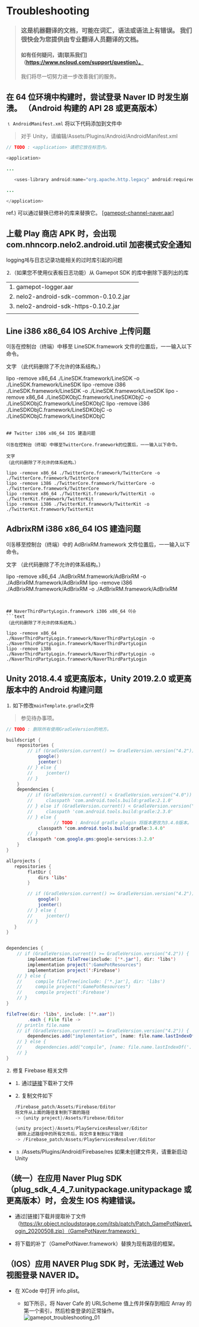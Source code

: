 # Troubleshooting

> ### 这是机器翻译的文档，可能在词汇，语法或语法上有错误。 我们很快会为您提供由专业翻译人员翻译的文档。
>
> #### 如有任何疑问，请[联系我们]（https://www.ncloud.com/support/question）。
>
> 我们将尽一切努力进一步改善我们的服务。

## 在 64 位环境中构建时，尝试登录 Naver ID 时发生崩溃。 （Android 构建的 API 28 或更高版本）

⒈ `AndroidManifest.xml` 将以下代码添加到文件中

> 对于 Unity，请编辑/Assets/Plugins/Android/AndroidManifest.xml

```java
// TODO : <application> 请把它放在标签内。

<application>

...

   <uses-library android:name="org.apache.http.legacy" android:required="false" />

...

</application>
```

ref.) 可以通过替换已修补的库来替换它。 \[[gamepot-channel-naver.aar](https://kr.object.ncloudstorage.com/itsb/patch/gamepot-channel-naver.aar)\]

## 上载 Play 商店 APK 时，会出现 com.nhncorp.nelo2.android.util 加密模式安全通知

logging제与日志记录功能相关的过时库引起的问题

⒉（如果您不使用仪表板日志功能）从 Gamepot SDK 的库中删除下面列出的库

|                                        |     |
| :------------------------------------- | :-- |
| 1. gamepot-logger.aar                  |
| 2. nelo2-android-sdk-common-0.10.2.jar |
| 3. nelo2-android-sdk-https-0.10.2.jar  |
|                                        |     |

## Line i386 x86_64 IOS Archive 上传问题

이동在控制台（终端）中移至 LineSDK.framework 文件的位置后，一一输入以下命令。

文字
（此代码删除了不允许的体系结构。）

lipo -remove x86_64 ./LineSDK.framework/LineSDK -o ./LineSDK.framework/LineSDK
lipo -remove i386 ./LineSDK.framework/LineSDK -o ./LineSDK.framework/LineSDK
lipo -remove x86_64 ./LineSDKObjC.framework/LineSDKObjC -o ./LineSDKObjC.framework/LineSDKObjC
lipo -remove i386 ./LineSDKObjC.framework/LineSDKObjC -o ./LineSDKObjC.framework/LineSDKObjC

```

## Twitter i386 x86_64 IOS 建造问题

이동在控制台（终端）中移至TwitterCore.framework的位置后，一一输入以下命令。

文字
（此代码删除了不允许的体系结构。）

lipo -remove x86_64 ./TwitterCore.framework/TwitterCore -o ./TwitterCore.framework/TwitterCore
lipo -remove i386 ./TwitterCore.framework/TwitterCore -o ./TwitterCore.framework/TwitterCore
lipo -remove x86_64 ./TwitterKit.framework/TwitterKit -o ./TwitterKit.framework/TwitterKit
lipo -remove i386 ./TwitterKit.framework/TwitterKit -o ./TwitterKit.framework/TwitterKit
```

## AdbrixRM i386 x86_64 IOS 建造问题

이동移至控制台（终端）中的 AdBrixRM.framework 文件位置后，一一输入以下命令。

文字
（此代码删除了不允许的体系结构。）

lipo -remove x86_64 ./AdBrixRM.framework/AdBrixRM -o ./AdBrixRM.framework/AdBrixRM
lipo -remove i386 ./AdBrixRM.framework/AdBrixRM -o ./AdBrixRM.framework/AdBrixRM

````


## NaverThirdPartyLogin.framework i386 x86_64 이슈
```text
（此代码删除了不允许的体系结构。）

lipo -remove x86_64 ./NaverThirdPartyLogin.framework/NaverThirdPartyLogin -o ./NaverThirdPartyLogin.framework/NaverThirdPartyLogin
lipo -remove i386 ./NaverThirdPartyLogin.framework/NaverThirdPartyLogin -o ./NaverThirdPartyLogin.framework/NaverThirdPartyLogin
````

## Unity 2018.4.4 或更高版本，Unity 2019.2.0 或更高版本中的 Android 构建问题

⒈ 如下修改`mainTemplate.gradle`文件

> 参见待办事项。

```java
// TODO : 删除所有使用GradleVersion的地方。

buildscript {
    repositories {
        // if (GradleVersion.current() >= GradleVersion.version("4.2")) {
            google()
            jcenter()
        // } else {
        //     jcenter()
        // }
    }
    dependencies {
        // if (GradleVersion.current() < GradleVersion.version("4.0")) {
        //     classpath 'com.android.tools.build:gradle:2.1.0'
        // } else if (GradleVersion.current() < GradleVersion.version("4.2")) {
        //     classpath 'com.android.tools.build:gradle:2.3.0'
        // } else {
                  // TODO : Android gradle plugin 将版本更改为3.4.0版本。
            classpath 'com.android.tools.build:gradle:3.4.0'
        // }
        classpath 'com.google.gms:google-services:3.2.0'
    }
}

allprojects {
   repositories {
        flatDir {
            dirs 'libs'
        }

        // if (GradleVersion.current() >= GradleVersion.version("4.2")) {
            google()
            jcenter()
        // } else {
        //     jcenter()
        // }
   }
}


dependencies {
    // if (GradleVersion.current() >= GradleVersion.version("4.2")) {
        implementation fileTree(include: ['*.jar'], dir: 'libs')
        implementation project(":GamePotResources")
        implementation project(':Firebase')
    // } else {
    //     compile fileTree(include: ['*.jar'], dir: 'libs')
    //     compile project(":GamePotResources")
    //     compile project(':Firebase')
    // }
}

fileTree(dir: 'libs', include: ['*.aar'])
        .each { File file ->
    // println file.name
    // if (GradleVersion.current() >= GradleVersion.version("4.2")) {
        dependencies.add("implementation", [name: file.name.lastIndexOf('.').with { it != -1 ? file.name[0..<it] : file.name }, ext: 'aar'])
    // } else {
    //     dependencies.add("compile", [name: file.name.lastIndexOf('.').with { it != -1 ? file.name[0..<it] : file.name }, ext: 'aar'])
    // }
}
```

⒉ 修复 Firebase 相关文件

- ⒈ 通过[链接](https://kr.object.ncloudstorage.com/gamepot/Firebase_patch.zip)下载补丁文件

- ⒉ 复制文件如下

  ```java
  /Firebase_patch/Assets/Firebase/Editor
  将文件从上面的路径复制到下面的路径
  -> {unity project}/Assets/Firebase/Editor

  {unity project}/Assets/PlayServicesResolver/Editor
   删除上述路径中的所有文件后，将文件复制到以下路径
  -> /Firebase_patch/Assets/PlayServicesResolver/Editor
  ```

- ⒊ /Assets/Plugins/Android/Firebase/res 如果未创建文件夹，请重新启动 Unity

## （统一）在应用 Naver Plug SDK（plug_sdk_4_4_7.unitypackage.unitypackage 或更高版本）时，会发生 IOS 构建错误。

- 通过[链接]下载并提取补丁文件（https://kr.object.ncloudstorage.com/itsb/patch/Patch_GamePotNaverLogin_20200508.zip）（GamePotNaver.framework）

- 将下载的补丁（GamePotNaver.framework）替换为现有路径的框架。

## （IOS）应用 NAVER Plug SDK 时，无法通过 Web 视图登录 NAVER ID。

- 在 XCode 中打开 info.plist。

  - 如下所示，将 Naver Cafe 的 URLScheme 值上传并保存到相应 Array 的第一个索引，然后检查登录的正常操作。
    ![gamepot_troubleshooting_01](./images/gamepot_troubleshooting_01.png)
